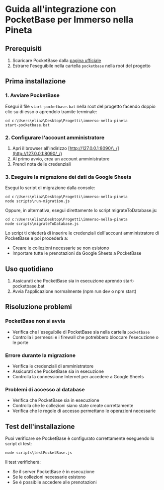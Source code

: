 # Guida all'integrazione con PocketBase per Immerso nella Pineta

## Prerequisiti

1. Scaricare PocketBase dalla [pagina ufficiale](https://pocketbase.io/docs/)
2. Estrarre l'eseguibile nella cartella `pocketbase` nella root del progetto

## Prima installazione

### 1. Avviare PocketBase

Esegui il file `start-pocketbase.bat` nella root del progetto facendo doppio clic su di esso o aprendolo tramite terminale:

```
cd c:\Users\eliaz\Desktop\Progetti\immerso-nella-pineta
start-pocketbase.bat
```

### 2. Configurare l'account amministratore

1. Apri il browser all'indirizzo [http://127.0.0.1:8090/\_/](http://127.0.0.1:8090/_/)
2. Al primo avvio, crea un account amministratore
3. Prendi nota delle credenziali

### 3. Eseguire la migrazione dei dati da Google Sheets

Esegui lo script di migrazione dalla console:

```
cd c:\Users\eliaz\Desktop\Progetti\immerso-nella-pineta
node scripts\run-migration.js
```

Oppure, in alternativa, esegui direttamente lo script migrateToDatabase.js:

```
cd c:\Users\eliaz\Desktop\Progetti\immerso-nella-pineta
node scripts\migrateToDatabase.js
```

Lo script ti chiederà di inserire le credenziali dell'account amministratore di PocketBase e poi procederà a:

- Creare le collezioni necessarie se non esistono
- Importare tutte le prenotazioni da Google Sheets a PocketBase

## Uso quotidiano

1. Assicurati che PocketBase sia in esecuzione aprendo start-pocketbase.bat
2. Avvia l'applicazione normalmente (npm run dev o npm start)

## Risoluzione problemi

### PocketBase non si avvia

- Verifica che l'eseguibile di PocketBase sia nella cartella `pocketbase`
- Controlla i permessi e i firewall che potrebbero bloccare l'esecuzione o le porte

### Errore durante la migrazione

- Verifica le credenziali di amministratore
- Assicurati che PocketBase sia in esecuzione
- Controlla la connessione Internet per accedere a Google Sheets

### Problemi di accesso al database

- Verifica che PocketBase sia in esecuzione
- Controlla che le collezioni siano state create correttamente
- Verifica che le regole di accesso permettano le operazioni necessarie

## Test dell'installazione

Puoi verificare se PocketBase è configurato correttamente eseguendo lo script di test:

```
node scripts\testPocketBase.js
```

Il test verificherà:

- Se il server PocketBase è in esecuzione
- Se le collezioni necessarie esistono
- Se è possibile accedere alle prenotazioni
